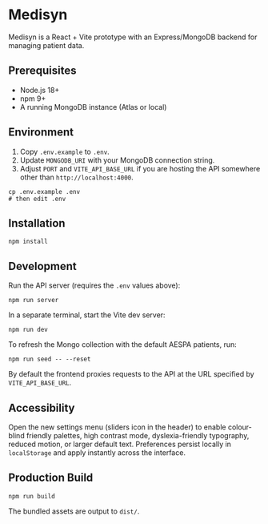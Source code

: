 # Medisyn

Medisyn is a React + Vite prototype with an Express/MongoDB backend for managing patient data.

## Prerequisites

- Node.js 18+
- npm 9+
- A running MongoDB instance (Atlas or local)

## Environment

1. Copy `.env.example` to `.env`.
2. Update `MONGODB_URI` with your MongoDB connection string.
3. Adjust `PORT` and `VITE_API_BASE_URL` if you are hosting the API somewhere other than `http://localhost:4000`.

```
cp .env.example .env
# then edit .env
```

## Installation

```
npm install
```

## Development

Run the API server (requires the `.env` values above):

```
npm run server
```

In a separate terminal, start the Vite dev server:

```
npm run dev
```

To refresh the Mongo collection with the default AESPA patients, run:

```
npm run seed -- --reset
```

By default the frontend proxies requests to the API at the URL specified by `VITE_API_BASE_URL`.

## Accessibility

Open the new settings menu (sliders icon in the header) to enable colour-blind friendly palettes, high contrast mode, dyslexia-friendly typography, reduced motion, or larger default text. Preferences persist locally in `localStorage` and apply instantly across the interface.

## Production Build

```
npm run build
```

The bundled assets are output to `dist/`.
